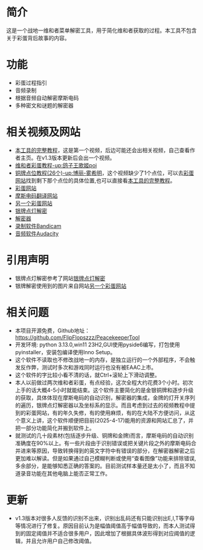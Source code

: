 # 简介
这是一个战地一维和者菜单解密工具，用于简化维和者获取的过程。本工具不包含关于彩蛋背后故事的内容。
# 功能
- 彩蛋过程指引
- 音频录制
- 根据音频自动解密摩斯电码
- 多种密文和谜题的解密器
# 相关视频及网站
- [本工具的完整教程](https://www.bilibili.com/video/BV1MdLRztEEf)，这是第一个视频，后边可能还会出相关视频，自己查看作者主页。在v1.3版本更新后会出一个视频。
- [维和者彩蛋教程-up:鸽子王歌姬poi](https://www.bilibili.com/video/BV1FK411M7GN)
- [铜牌点位教程(26个)-up:博丽-雾希明](https://www.bilibili.com/video/BV1fu4y1o7a6)，这个视频缺少了1个点位，可以去[彩蛋网站](https://wiki.gamedetectives.net/index.php?title=Battlefield_1)找到剩下那个点位的具体位置,也可以直接看[本工具的完整教程](https://www.bilibili.com/video/BV1MdLRztEEf)。
- [彩蛋网站](https://wiki.gamedetectives.net/index.php?title=Battlefield_1)
- [摩斯电码翻译网站](https://morsecode.world/international/translator.html)
- [另一个彩蛋网站](https://wiki.bfee.co/index.php?title=Battlefield_1/A_Conflict)
- [银牌点灯解密](https://tools.bfee.co/conflict)
- [解密器](https://rumkin.com/tools/cipher)
- [录制软件Bandicam](https://www.bandicam.cn)
- [音频软件Audacity](https://www.audacityteam.org/download/windows)
# 引用声明
- 银牌点灯解密参考了网站[银牌点灯解密](https://tools.bfee.co/conflict)
- 银牌解密使用到的图片来自网站[另一个彩蛋网站](https://wiki.bfee.co/index.php?title=Battlefield_1/A_Conflict)
# 相关问题
- 本项目开源免费，Github地址：https://github.com/FlipFlopszzz/PeacekeeperTool
- 开发环境: python 3.13.0,win11 23H2,GUI使用pyside6编写，打包使用pyinstaller，安装包编译使用Inno Setup。
- 这个软件不读取也不修改战地一的内存，是独立运行的一个外部程序，不会触发反作弊，测试时多次和游戏同时运行也没有被EAAC上市。
- 这个软件的字比较小看不清的话，就Ctrl+滚轮上下滑动调整。
- 本人以前做过两次维和者彩蛋，有点经验，这次全程大约花费3个小时。初次上手的话大概4-5小时就能结束。这个软件主要简化的是金银铜牌和逐步升级的获取，具体体现在摩斯电码的自动识别，解密器的集成，金牌的灯开关序列的遍历，银牌点灯解密器以及坐标系的显示。而且考虑到过去的视频教程中提到的彩蛋网站，有的年久失修，有的使用麻烦，有的在大陆不方便访问，从这个意义上讲，这个软件顺便把目前(2025-4-17)能用的资源和网站汇总了，并把一部分功能简化并搬到软件上。
- 就测试的几十段素材(包括逐步升级、铜牌和金牌)而言，摩斯电码的自动识别准确度在90%以上。有一些片段由于识别错误或把关键片段之外的摩斯电码合并进来等原因，导致转换得到的英文字符中有错误的部分，在解密器解密之后更加难以解读。但是如果通过自己模糊判断或使用“查看图像”功能来排除错误,多余部分，是能够知悉正确的答案的。目前测试样本量还是太小了，而且不知道录音功能在其他电脑上能否正常工作。
# 更新
- v1.3版本对很多人反馈的识别不出来，识别出乱码还有只能识别出E,I,T等字母等情况进行了修复。原因目前认为是幅值阈值高于幅值导致的，而本人测试得到的固定阈值并不适合很多用户，因此增加了根据具体波形得到对应阈值的逻辑，并且允许用户自己修改阈值。